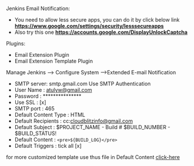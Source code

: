 
Jenkins Email Notification:
- You need to allow less secure apps, you can do it by click below link **https://www.google.com/settings/security/lesssecureapps**
- Also try this one **https://accounts.google.com/DisplayUnlockCaptcha**


Plugins:
- Email Extension Plugin
- Email Extension Template Plugin
		
Manage Jenkins --> Configure System -->Extended E-mail Notification	

- SMTP server: smtp.gmail.com
 Use SMTP Authentication
- User Name			 : atulyw@gmail.com
- Password			 : ***************
- Use SSL				 : [x]
- SMTP port			 : 465
- Default Content Type : HTML
- Default Recipients   : cc:cloudblitzinfo@gmail.com
- Default Subject      : $PROJECT_NAME - Build # $BUILD_NUMBER - $BUILD_STATUS!
- Default Content      : ```<pre>${BUILD_LOG}</pre>```
- Default Triggers	 : tick all [x]
		

for more customized template use thus file in Default Content
[click-here](mailtemplate.html)